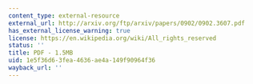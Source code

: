 ```yaml
---
content_type: external-resource
external_url: http://arxiv.org/ftp/arxiv/papers/0902/0902.3607.pdf
has_external_license_warning: true
license: https://en.wikipedia.org/wiki/All_rights_reserved
status: ''
title: PDF - 1.5MB
uid: 1e5f36d6-3fea-4636-ae4a-149f90964f36
wayback_url: ''
---
```

